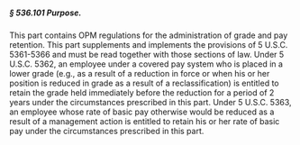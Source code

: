 ##### § 536.101 Purpose. #####

This part contains OPM regulations for the administration of grade and pay retention. This part supplements and implements the provisions of 5 U.S.C. 5361-5366 and must be read together with those sections of law. Under 5 U.S.C. 5362, an employee under a covered pay system who is placed in a lower grade (e.g., as a result of a reduction in force or when his or her position is reduced in grade as a result of a reclassification) is entitled to retain the grade held immediately before the reduction for a period of 2 years under the circumstances prescribed in this part. Under 5 U.S.C. 5363, an employee whose rate of basic pay otherwise would be reduced as a result of a management action is entitled to retain his or her rate of basic pay under the circumstances prescribed in this part.